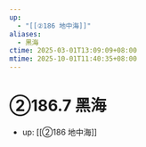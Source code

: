 ```yaml
---
up:
  - "[[②186 地中海]]"
aliases:
  - 黑海
ctime: 2025-03-01T13:09:09+08:00
mtime: 2025-10-01T11:40:35+08:00
---
```


# ②186.7 黑海

- up: [[②186 地中海]]
